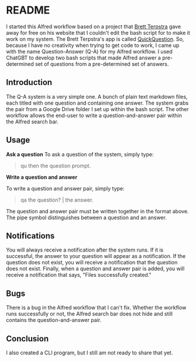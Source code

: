 # README

I started this Alfred workflow based on a project that [Brett Terpstra](https://brettterpstra.com) gave away for free on his website that I couldn't edit the bash script for to make it work on my system. The Brett Terpstra's app is called [QuickQuestion](https://brettterpstra.com/projects/quickquestion/). So, because I have no creativity when trying to get code to work, I came up with the name Question-Answer (Q-A) for my Alfred workflow. I used ChatGBT to develop two bash scripts that made Alfred answer a pre-determined set of questions from a pre-determined set of answers. 

## Introduction

The Q-A system is a very simple one. A bunch of plain text markdown files, each titled with one question and containing one answer. The system grabs the pair from a Google Drive folder I set up within the bash script. The other workflow allows the end-user to write a question-and-answer pair within the Alfred search bar.

## Usage

**Ask a question**
To ask a question of the system, simply type:

> qu then the question prompt. 

**Write a question and answer**

To write a question and answer pair, simply type:

> qa the question? | the answer. 

The question and answer pair must be written together in the format above. The pipe symbol distinguishes between a question and an answer. 

## Notifications

You will always receive a notification after the system runs. If it is successful, the answer to your question will appear as a notification. If the question does not exist, you will receive a notification that the question does not exist. Finally, when a question and answer pair is added, you will receive a notification that says, "Files successfully created."

## Bugs

There is a bug in the Alfred workflow that I can't fix. Whether the workflow runs successfully or not, the Alfred search bar does not hide and still contains the question-and-answer pair. 
## Conclusion

I also created a CLI program, but I still am not ready to share that yet. 